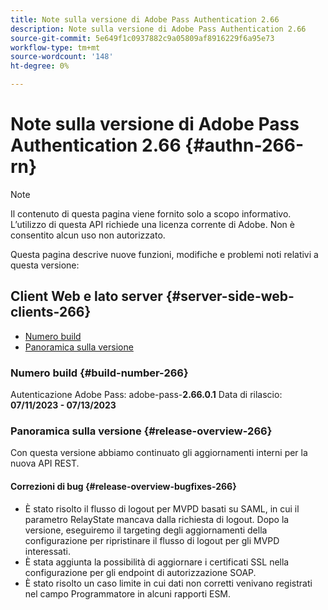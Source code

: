 ```yaml
---
title: Note sulla versione di Adobe Pass Authentication 2.66
description: Note sulla versione di Adobe Pass Authentication 2.66
source-git-commit: 5e649f1c0937882c9a05809af8916229f6a95e73
workflow-type: tm+mt
source-wordcount: '148'
ht-degree: 0%

---
```


# Note sulla versione di Adobe Pass Authentication 2.66 {#authn-266-rn}

>[!NOTE]
>
>Il contenuto di questa pagina viene fornito solo a scopo informativo. L’utilizzo di questa API richiede una licenza corrente di Adobe. Non è consentito alcun uso non autorizzato.

Questa pagina descrive nuove funzioni, modifiche e problemi noti relativi a questa versione:

## Client Web e lato server {#server-side-web-clients-266}

* [Numero build](#build-number-266)
* [Panoramica sulla versione](#release-overview-266)

### Numero build {#build-number-266}

Autenticazione Adobe Pass: adobe-pass-**2.66.0.1**
Data di rilascio: **07/11/2023 - 07/13/2023**

### Panoramica sulla versione {#release-overview-266}

Con questa versione abbiamo continuato gli aggiornamenti interni per la nuova API REST.

#### Correzioni di bug {#release-overview-bugfixes-266}

* È stato risolto il flusso di logout per MVPD basati su SAML, in cui il parametro RelayState mancava dalla richiesta di logout. Dopo la versione, eseguiremo il targeting degli aggiornamenti della configurazione per ripristinare il flusso di logout per gli MVPD interessati.
* È stata aggiunta la possibilità di aggiornare i certificati SSL nella configurazione per gli endpoint di autorizzazione SOAP.
* È stato risolto un caso limite in cui dati non corretti venivano registrati nel campo Programmatore in alcuni rapporti ESM.
